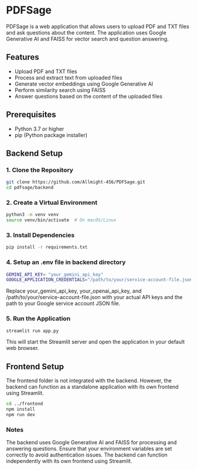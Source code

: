 # PDFSage

PDFSage is a web application that allows users to upload PDF and TXT files and ask questions about the content. The application uses Google Generative AI and FAISS for vector search and question answering.

## Features

- Upload PDF and TXT files
- Process and extract text from uploaded files
- Generate vector embeddings using Google Generative AI
- Perform similarity search using FAISS
- Answer questions based on the content of the uploaded files

## Prerequisites

- Python 3.7 or higher
- pip (Python package installer)

## Backend Setup

### 1. Clone the Repository

```bash
git clone https://github.com/Allmight-456/PDFSage.git
cd pdfsage/backend

```
### 2. Create a Virtual Environment
```bash
python3 -m venv venv
source venv/bin/activate  # On macOS/Linux
```

### 3. Install Dependencies
```bash
pip install -r requirements.txt
```

### 4. Setup an .env file in backend directory 
```bash
GEMINI_API_KEY= "your_gemini_api_key"
GOOGLE_APPLICATION_CREDENTIALS="/path/to/your/service-account-file.json"
```
Replace your_gemini_api_key, your_openai_api_key, and /path/to/your/service-account-file.json with your actual API keys and the path to your Google service account JSON file.

### 5. Run the Application
```bash
streamlit run app.py
```
This will start the Streamlit server and open the application in your default web browser.

## Frontend Setup
The frontend folder is not integrated with the backend. However, the backend can function as a standalone application with its own frontend using Streamlit.

```bash
cd ../frontend
npm install
npm run dev
```

### Notes 
The backend uses Google Generative AI and FAISS for processing and answering questions.
Ensure that your environment variables are set correctly to avoid authentication issues.
The backend can function independently with its own frontend using Streamlit.


